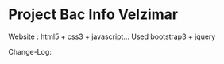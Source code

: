 # Project Bac Info Velzimar

Website : html5 + css3 + javascript... Used  bootstrap3 + jquery

Change-Log:
